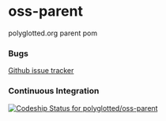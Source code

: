 oss-parent
==========

polyglotted.org parent pom

### Bugs
[Github issue tracker](https://github.com/polyglotted/oss-parent/issues)

### Continuous Integration
[ ![Codeship Status for polyglotted/oss-parent](https://codeship.com/projects/f6332a20-f769-0132-fffb-0a7c61a62d77/status?branch=master)](https://codeship.com/projects/86370)